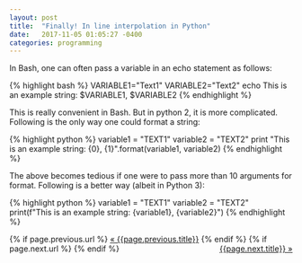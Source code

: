 ```yaml
---
layout: post
title:  "Finally! In line interpolation in Python"
date:   2017-11-05 01:05:27 -0400
categories: programming
---
```

In Bash, one can often pass a variable in an echo statement as follows:

{% highlight bash %}
VARIABLE1="Text1"
VARIABLE2="Text2"
echo This is an example string: $VARIABLE1, $VARIABLE2
{% endhighlight %}

This is really convenient in Bash. But in python 2, it is more complicated. Following is the only way one could format a string:

{% highlight python %}
variable1 = "TEXT1"
variable2 = "TEXT2"
print "This is an example string: {0}, {1}".format(variable1, variable2)
{% endhighlight %}

The above becomes tedious if one were to pass more than 10 arguments for format. Following is a better way (albeit in Python 3):

{% highlight python %}
variable1 = "TEXT1"
variable2 = "TEXT2"
print(f"This is an example string: {variable1}, {variable2}")
{% endhighlight %}



<div class="Previous-next">
  {% if page.previous.url %}
    <a class="previous" href="{{page.previous.url}}">&laquo; {{page.previous.title}}</a>
  {% endif %}
  {% if page.next.url %}
    <a class="next" style="float:right" href="{{page.next.url}}">{{page.next.title}} &raquo;</a>
  {% endif %}
</div>
